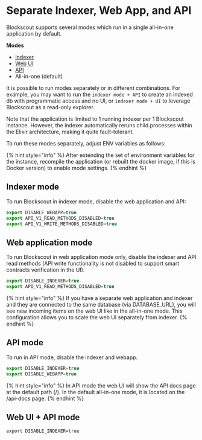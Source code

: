 # Separate Indexer, Web App, and API

Blockscout supports several modes which run in a single all-in-one application by default.

**Modes**

* [Indexer](separate-indexer-web-app-and-api.md#indexer-mode)
* [Web UI](separate-indexer-web-app-and-api.md#web-application-mode)
* [API](separate-indexer-web-app-and-api.md#api-mode)
* All-in-one (default)

It is possible to run modes separately or in different combinations. For example, you may want to run the `indexer mode + API` to create an indexed db with programmatic access and no UI, or `indexer mode + UI` to leverage Blockscout as a read-only explorer.

Note that the application is limited to 1 running indexer per 1 Blockscout instance.  However, the indexer automatically reruns child processes within the Elixir architecture, making it quite fault-tolerant.&#x20;

To run these modes separately, adjust ENV variables as follows:

{% hint style="info" %}
After extending the set of environment variables for the instance, recompile the application (or rebuilt the docker image, if this is Docker version) to enable mode settings.
{% endhint %}

## Indexer mode

To run Blockscout in indexer mode, disable the web application and API:

```javascript
export DISABLE_WEBAPP=true
export API_V1_READ_METHODS_DISABLED=true
export API_V1_WRITE_METHODS_DISABLED=true
```

## Web application mode

To run Blockscout in web application mode only, disable the indexer and API read methods (API write functionality is not disabled to support smart contracts verification in the UI).

```javascript
export DISABLE_INDEXER=true
export API_V1_READ_METHODS_DISABLED=true
```

{% hint style="info" %}
If you have a separate web application and indexer and they are connected to the same database (via DATABASE\_URL), you will see new incoming items on the web UI like in the all-in-one mode. This configuration allows you to scale the web UI separately from indexer.
{% endhint %}

## API mode

To run in API mode, disable the indexer and webapp.

```jsx
export DISABLE_INDEXER=true
export DISABLE_WEBAPP=true
```

{% hint style="info" %}
In API mode the web UI will show the API docs page at the default path (/). In the default all-in-one mode, it is located on the /api-docs page.
{% endhint %}

## Web UI + API mode

```
export DISABLE_INDEXER=true
```
